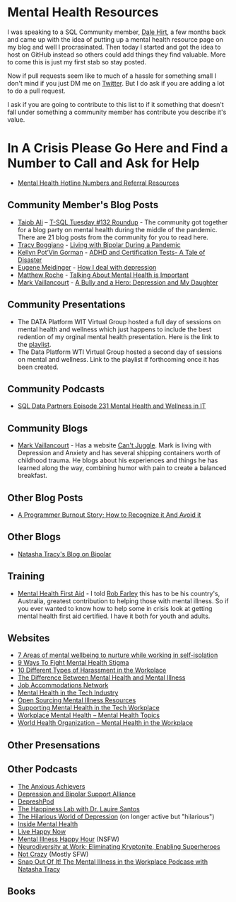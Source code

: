 # Mental Health Resources
I was speaking to a SQL Community member, [Dale Hirt](https://twitter.com/DaleHirt), a few months back and came up with the idea of putting up a mental health resource page on my blog and well I procrasinated.  Then today I started and got the idea to host on GitHub instead so others could add things they find valuable.  More to come this is just my first stab so stay posted.

Now if pull requests seem like to much of a hassle for something small I don't mind if you just DM me on [Twitter](https://twitter.com/TracyBoggiano).  But I do ask if you are adding a lot to do a pull request.

I ask if you are going to contribute to this list to if it something that doesn't fall under something a community member has contribute you describe it's value.

# In A Crisis Please Go Here and Find a Number to Call and Ask for Help
- [Mental Health Hotline Numbers and Referral Resources](https://www.healthyplace.com/other-info/resources/mental-health-hotline-numbers-and-referral-resources)

## Community Member's Blog Posts
- [Taiob Ali](https://twitter.com/SqlWorldWide) – [T-SQL Tuesday #132 Roundup](https://sqlworldwide.com/tsql-tuesday-132-roundup/) - The community got together for a blog party on mental health during the middle of the pandemic.  There are 21 blog posts from the community for you to read here.
- [Tracy Boggiano](https://twitter.com/TracyBoggiano) - [Living with Bipolar During a Pandemic](https://tracyboggiano.com/archive/2020/03/living-with-bipolar-during-a-pandemic/)
- [Kellyn Pot’Vin Gorman](https://twitter.com/DBAKevlar) - [ADHD and Certification Tests- A Tale of Disaster](https://dbakevlar.com/2019/12/adhd-and-certification-tests-a-tale-of-disaster/)
- [Eugene Meidinger](https://twitter.com/sqlgene) - [How I deal with depression](https://www.sqlgene.com/2018/11/06/how-i-deal-with-depression/)
- [Matthew Roche](https://twitter.com/SQLAllFather) - [Talking About Mental Health is Important](https://ssbipolar.com/2018/10/28/talking-about-mental-health-is-important/)
- [Mark Vaillancourt](https://twitter.com/markvsql) - [A Bully and a Hero: Depression and My Daughter](https://markvsql.com/2017/10/a-bully-and-a-hero-depression-and-my-daughter/)

## Community Presentations
- The DATA Platform WIT Virtual Group hosted a full day of sessions on mental health and wellness which just happens to include the best redention of my orginal mental health presentation.  Here is the link to the [playlist](https://www.youtube.com/playlist?list=PLdOB6qRlYKU4apKvz_YomPQ-3GtHeNe7v). 
- The Data Platform WTI Virtual Group hosted a second day of sessions on mental and wellness.  Link to the playlist if forthcoming once it has been created.

## Community Podcasts
- [SQL Data Partners Episode 231 Mental Health and Wellness in IT](https://sqldatapartners.com/2021/08/11/episode-231-mental-health-and-wellness-in-it/)

## Community Blogs
- [Mark Vaillancourt](https://twitter.com/cantjuggle) - Has a website [Can't Juggle](https://cantjuggle.com/).  Mark is living with Depression and Anxiety and has several shipping containers worth of childhood trauma. He blogs about his experiences and things he has learned along the way, combining humor with pain to create a balanced breakfast.

## Other Blog Posts
- [A Programmer Burnout Story; How to Recognize it And Avoid it](https://www.coderhood.com/a-programmer-burnout-story-how-to-recognize-it-and-avoid-it/)

## Other Blogs
- [Natasha Tracy's Blog on Bipolar](https://natashatracy.com/)

## Training
- [Mental Health First Aid](https://www.mentalhealthfirstaid.org/) - I told [Rob Farley](https://twitter.com/rob_farley) this has to be his country's, Australia, greatest contribution to helping those with mental illness.  So if you ever wanted to know how to help some in crisis look at getting mental health first aid certified.  I have it both for youth and adults.

## Websites
- [7 Areas of mental wellbeing to nurture while working in self-isolation](https://fowinsights.com/insights/wellbeing/7-areas-mental-wellbeing-nurture-working-self-isolation/)
- [9 Ways To Fight Mental Health Stigma](https://www.nami.org/blogs/nami-blog/october-2017/9-ways-to-fight-mental-health-stigma)
- [10 Different Types of Harassment in the Workplace](https://opinionfront.com/different-types-of-harassment-in-workplace)
- [The Difference Between Mental Health and Mental Illness](https://www.psychologytoday.com/us/blog/reaching-across-the-divide/201804/the-difference-between-mental-health-and-mental-illness)
- [Job Accommodations Network](https://askjan.org/)
- [Mental Health in the Tech Industry](https://twloha.com/blog/mental-health-in-the-tech-industry/)
- [Open Sourcing Mental Illness Resources](https://osmihelp.org/resources)
- [Supporting Mental Health in the Tech Workplace](https://www.infoq.com/articles/mental-health-tech-workplace/)
- [Workplace Mental Health – Mental Health Topics](http://www.workplacementalhealth.org/Mental-Health-Topics)
- [World Health Organization – Mental Health in the Workplace](https://www.who.int/mental_health/in_the_workplace/en/)

## Other Presensations

## Other Podcasts
- [The Anxious Achievers](https://hbr.org/2019/09/podcast-the-anxious-achiever)
- [Depression and Bipolar Support Alliance](https://www.dbsalliance.org/podcasts/)
- [DepreshPod](https://maximumfun.org/podcasts/depresh-mode/)
- [The Happiness Lab with Dr. Lauire Santos](https://podcasts.apple.com/us/podcast/the-happiness-lab-with-dr-laurie-santos/id1474245040)
- [The Hilarious World of Depression](https://www.hilariousworld.org/) (on longer active but "hilarious")
- [Inside Mental Health](https://podcasts.apple.com/in/podcast/inside-mental-health/id1175777581)
- [Live Happy Now](https://www.livehappy.com/podcast/)
- [Mental Illness Happy Hour](https://mentalpod.com/) (NSFW)
- [Neurodiversity at Work; Eliminating Kryptonite, Enabling Superheroes](https://podcasts.apple.com/us/podcast/neurodiversity-eliminating-kryptonite-enabling-superheroes/id1480239272)
- [Not Crazy](https://podcasts.apple.com/us/podcast/not-crazy/id1510583099) (Mostly SFW)
- [Snap Out Of It! The Mental Illness in the Workplace Podcase with Natasha Tracy](https://natashatracy.com/mental-illness-work-podcast-natasha-tracy-snap-out-of-it/)

## Books
